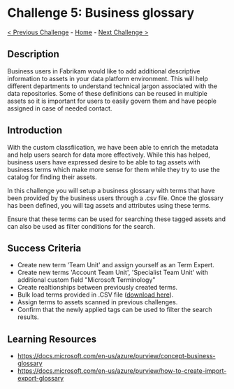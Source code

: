 # Challenge 5: Business glossary

[< Previous Challenge](./Challenge4.md) - [Home](../readme.md) - [Next Challenge >](./Challenge6.md)

## Description

Business users in Fabrikam would like to add additional descriptive information to assets in your data platform environment. This will help different departments to understand technical jargon associated with the data repositories. Some of these definitions can be reused in multiple assets so it is important for users to easily govern them and have people assigned in case of needed contact.

## Introduction

With the custom classfiication, we have been able to enrich the metadata and help users search for data more effectively. While this has helped, business users have expressed desire to be able to tag assets with business terms which make more sense for them while they try to use the catalog for finding their assets.

In this challenge you will setup a business glossary with terms that have been provided by the business users through a .csv file. Once the glossary has been defined, you will tag assets and attributes using these terms.

Ensure that these terms can be used for searching these tagged assets and can also be used as filter conditions for the search.

## Success Criteria
- Create new term 'Team Unit' and assign yourself as an Term Expert.
- Create new terms 'Account Team Unit', 'Specialist Team Unit' with additional custom field "Microsoft Terminology"
- Create realtionships between previously created terms.
- Bulk load terms provided in .CSV file ([download here](./GlossaryTerms.csv)).
- Assign terms to assets scanned in previous challenges.
- Confirm that the newly applied tags can be used to filter the search results.

## Learning Resources
- https://docs.microsoft.com/en-us/azure/purview/concept-business-glossary
- https://docs.microsoft.com/en-us/azure/purview/how-to-create-import-export-glossary

